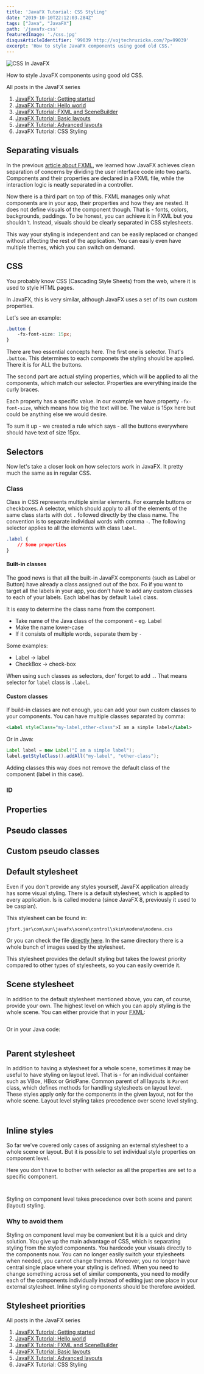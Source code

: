 ```yaml
---
title: 'JavaFX Tutorial: CSS Styling'
date: "2019-10-10T22:12:03.284Z"
tags: ["Java", "JavaFX"]
path: '/javafx-css'
featuredImage: './css.jpg'
disqusArticleIdentifier: '99039 http://vojtechruzicka.com/?p=99039'
excerpt: 'How to style JavaFX components using good old CSS.'
---
```


![CSS In JavaFX](./css.jpg)

How to style JavaFX components using good old CSS.

<!--TODO remove this after they fix gatsby-remark-series -->
<div class="series-table-of-content">
  <div>All posts in the JavaFX series</div>
  <ol>
    <li><a href="/javafx-getting-started">JavaFX Tutorial: Getting started</a></li>
    <li><a href="/javafx-hello-world">JavaFX Tutorial: Hello world</a></li>
    <li><a href="/javafx-fxml-scene-builder">JavaFX Tutorial: FXML and SceneBuilder</a></li>
    <li><a href="/javafx-layouts-basic">JavaFX Tutorial: Basic layouts</a></li>
    <li><a href="/javafx-layouts-advanced">JavaFX Tutorial: Advanced layouts</a></li>
    <li class="series-current">JavaFX Tutorial: CSS Styling</li>
  </ol>
</div>

## Separating visuals
In the previous [article about FXML](/javafx-fxml-scene-builder), we learned how JavaFX achieves clean separation of concerns by dividing the user interface code into two parts. Components and their properties are declared in a FXML file, while the interaction logic is neatly separated in a controller.

Now there is a third part on top of this. FXML manages only what components are in your app, their properties and how they are nested. It does not define visuals of the component though. That is - fonts, colors, backgrounds, paddings. To be honest, you can achieve it in FXML but you shouldn't. Instead, visuals should be clearly separated in CSS stylesheets.

This way your styling is independent and can be easily replaced or changed without affecting the rest of the application. You can easily even have multiple themes, which you can switch on demand.

## CSS
You probably know CSS (Cascading Style Sheets) from the web, where it is used to style HTML pages.

In JavaFX, this is very similar, although JavaFX uses a set of its own custom properties.

Let's see an example:

```css
.button {
    -fx-font-size: 15px;
}
```

There are two essential concepts here. The first one is selector. That's `.button`. This determines to each componets the styling should be applied. There it is for ALL the buttons.

The second part are actual styling properties, which will be applied to all the components, which match our selector. Properties are everything inside the curly braces.

Each property has a specific value. In our example we have property `-fx-font-size`, which means how big the text will be. The value is 15px here but could be anything else we would desire.

To sum it up - we created a rule which says - all the buttons everywhere should have text of size 15px.

## Selectors
Now let's take a closer look on how selectors work in JavaFX. It pretty much the same as in regular CSS.

### Class
Class in CSS represents multiple similar elements. For example buttons or checkboxes. A selector, which should apply to all of the elements of the same class starts with dot `.` followed directly by the class name. The convention is to separate individual words with comma `-`. The following selector applies to all the elements with class `label`.

```css
.label {
    // Some properties
}
```

#### Built-in classes
The good news is that all the built-in JavaFX components (such as Label or Button) have already a class assigned out of the box. Fo if you want to target all the labels in your app, you don't have to add any custom classes to each of your labels. Each label has by default `label` class.

It is easy to determine the class name from the component.
- Take name of the Java class of the component - eg. Label
- Make the name lower-case
- If it consists of multiple words, separate them by `-`

Some examples:
- Label → label
- CheckBox → check-box

When using such classes as selectors, don' forget to add `.`. That means selector for `label` class is `.label`.

#### Custom classes
If build-in classes are not enough, you can add your own custom classes to your components. You can have multiple classes separated by comma:

```xml
<Label styleClass="my-label,other-class">I am a simple label</Label>
```

Or in Java:

```java
Label label = new Label("I am a simple label");
label.getStyleClass().addAll("my-label", "other-class");
```

Adding classes this way does not remove the default class of the component (label in this case).

### ID


## Properties

## Pseudo classes

## Custom pseudo classes 

## Default stylesheet
Even if you don't provide any styles yourself, JavaFX application already has some visual styling. There is a default stylesheet, which is applied to every application. Is is called modena (since JavaFX 8, previously it used to be caspian).

This stylesheet can be found in:

```
jfxrt.jar\com\sun\javafx\scene\control\skin\modena\modena.css
```

Or you can check the file [directly here](modena.css). In the same directory there is a whole bunch of images used by the stylesheet.

This stylesheet provides the default styling but takes the lowest priority compared to other types of stylesheets, so you can easily override it.

## Scene stylesheet
In addition to the default stylesheet mentioned above, you can, of course, provide your own. The highest level on which you can apply styling is the whole scene. You can either provide that in your [FXML](/javafx-fxml-scene-builder):

```xml

```

Or in your Java code:

```java

```

## Parent stylesheet
In addition to having a stylesheet for a whole scene, sometimes it may be useful to have styling on layout level. That is - for an individual container such as VBox, HBox or GridPane. Common parent of all layouts is `Parent` class, which defines methods for handling stylesheets on layout level. These styles apply only for the components in the given layout, not for the whole scene. Layout level styling takes precedence over scene level styling.

```xml

```

```java

```

## Inline styles
So far we've covered only cases of assigning an external stylesheet to a whole scene or layout. But it is possible to set individual style properties on component level.

Here you don't have to bother with selector as all the properties are set to a specific component.

```xml

```

```java

```

Styling on component level takes precedence over both scene and parent (layout) styling.

### Why to avoid them
Styling on component level may be convenient but it is a quick and dirty solution. You give up the main advantage of CSS, which is separating styling from the styled components. You hardcode your visuals directly to the components now. You can no longer easily switch your stylesheets when needed, you cannot change themes. Moreover, you no longer have central single place where your styling is defined. When you need to change something across set of similar components, you need to modify each of the components individually instead of editing just one place in your external stylesheet. Inline styling components should be therefore avoided.

## Stylesheet priorities




<!--TODO remove this after they fix gatsby-remark-series -->
<div class="series-table-of-content">
  <div>All posts in the JavaFX series</div>
  <ol>
    <li><a href="/javafx-getting-started">JavaFX Tutorial: Getting started</a></li>
    <li><a href="/javafx-hello-world">JavaFX Tutorial: Hello world</a></li>
    <li><a href="/javafx-fxml-scene-builder">JavaFX Tutorial: FXML and SceneBuilder</a></li>
    <li><a href="/javafx-layouts-basic">JavaFX Tutorial: Basic layouts</a></li>
    <li><a href="/javafx-layouts-advanced">JavaFX Tutorial: Advanced layouts</a></li>
    <li class="series-current">JavaFX Tutorial: CSS Styling</li>
  </ol>
</div>